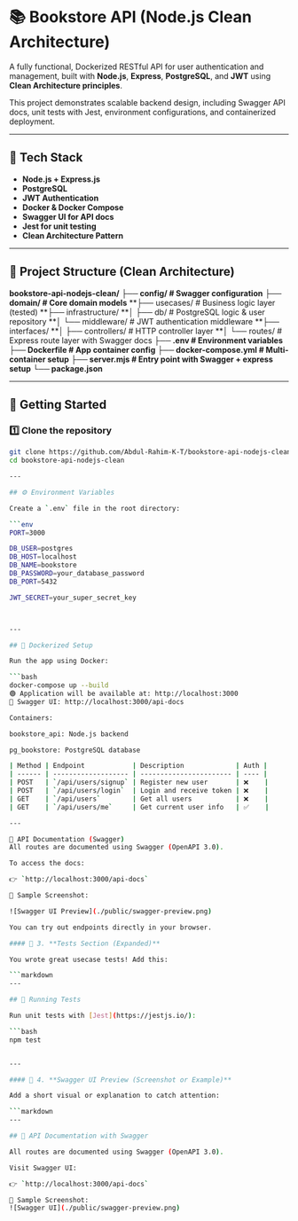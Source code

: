 # 📚 Bookstore API (Node.js Clean Architecture)

A fully functional, Dockerized RESTful API for user authentication and management, built with **Node.js**, **Express**, **PostgreSQL**, and **JWT** using **Clean Architecture principles**.

This project demonstrates scalable backend design, including Swagger API docs, unit tests with Jest, environment configurations, and containerized deployment.

---

## 🧰 Tech Stack

- **Node.js + Express.js**
- **PostgreSQL**
- **JWT Authentication**
- **Docker & Docker Compose**
- **Swagger UI for API docs**
- **Jest for unit testing**
- **Clean Architecture Pattern**

---

## 📁 Project Structure (Clean Architecture)

**bookstore-api-nodejs-clean/**
**├── config/ # Swagger configuration**
**├── domain/ # Core domain models**
**├── usecases/ # Business logic layer (tested)
**├── infrastructure/
**│ ├── db/ # PostgreSQL logic & user repository
**│ └── middleware/ # JWT authentication middleware
**├── interfaces/
**│ ├── controllers/ # HTTP controller layer
**│ └── routes/ # Express route layer with Swagger docs
**├── .env # Environment variables**
**├── Dockerfile # App container config**
**├── docker-compose.yml # Multi-container setup**
**├── server.mjs # Entry point with Swagger + express setup**
**└── package.json**


---

## 🚀 Getting Started

### 1️⃣ Clone the repository

```bash
git clone https://github.com/Abdul-Rahim-K-T/bookstore-api-nodejs-clean.git
cd bookstore-api-nodejs-clean

---

## ⚙️ Environment Variables

Create a `.env` file in the root directory:

```env
PORT=3000

DB_USER=postgres
DB_HOST=localhost
DB_NAME=bookstore
DB_PASSWORD=your_database_password
DB_PORT=5432

JWT_SECRET=your_super_secret_key



---

## 🐳 Dockerized Setup

Run the app using Docker:

```bash
docker-compose up --build
🟢 Application will be available at: http://localhost:3000
📘 Swagger UI: http://localhost:3000/api-docs

Containers:

bookstore_api: Node.js backend

pg_bookstore: PostgreSQL database

| Method | Endpoint            | Description             | Auth |
| ------ | ------------------- | ----------------------- | ---- |
| POST   | `/api/users/signup` | Register new user       | ❌    |
| POST   | `/api/users/login`  | Login and receive token | ❌    |
| GET    | `/api/users`        | Get all users           | ❌    |
| GET    | `/api/users/me`     | Get current user info   | ✅    |

---

📘 API Documentation (Swagger)
All routes are documented using Swagger (OpenAPI 3.0).

To access the docs:

👉 `http://localhost:3000/api-docs`

📌 Sample Screenshot:

![Swagger UI Preview](./public/swagger-preview.png)

You can try out endpoints directly in your browser.

#### 🧪 3. **Tests Section (Expanded)**

You wrote great usecase tests! Add this:

```markdown
---

## 🧪 Running Tests

Run unit tests with [Jest](https://jestjs.io/):

```bash
npm test


---

#### 📘 4. **Swagger UI Preview (Screenshot or Example)**

Add a short visual or explanation to catch attention:

```markdown
---

## 📘 API Documentation with Swagger

All routes are documented using Swagger (OpenAPI 3.0).

Visit Swagger UI:

👉 `http://localhost:3000/api-docs`

📌 Sample Screenshot:
![Swagger UI](./public/swagger-preview.png) 
